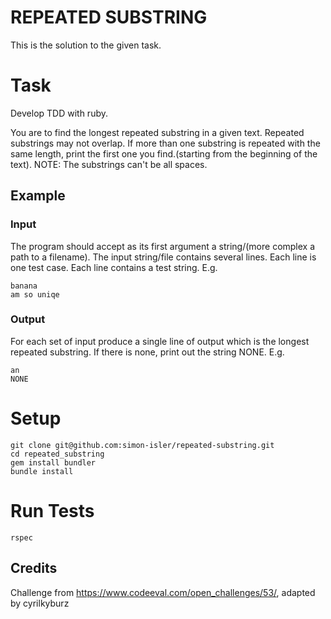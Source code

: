 # REPEATED SUBSTRING
This is the solution to the given task.

# Task

Develop TDD with ruby.

You are to find the longest repeated substring in a given text. Repeated substrings may not overlap. If more than one substring is repeated with the same length, print the first one you find.(starting from the beginning of the text).
NOTE: The substrings can't be all spaces.


## Example
### Input
The program should accept as its first argument a string/(more complex a path to a filename). The input string/file contains several lines. Each line is one test case. Each line contains a test string. E.g.

```
banana
am so uniqe
```

### Output

For each set of input produce a single line of output which is the longest repeated substring. If there is none, print out the string NONE. E.g.

```
an
NONE
```

# Setup

```
git clone git@github.com:simon-isler/repeated-substring.git
cd repeated_substring
gem install bundler
bundle install
```

# Run Tests

```
rspec
```

## Credits

Challenge from https://www.codeeval.com/open_challenges/53/, adapted by cyrilkyburz
